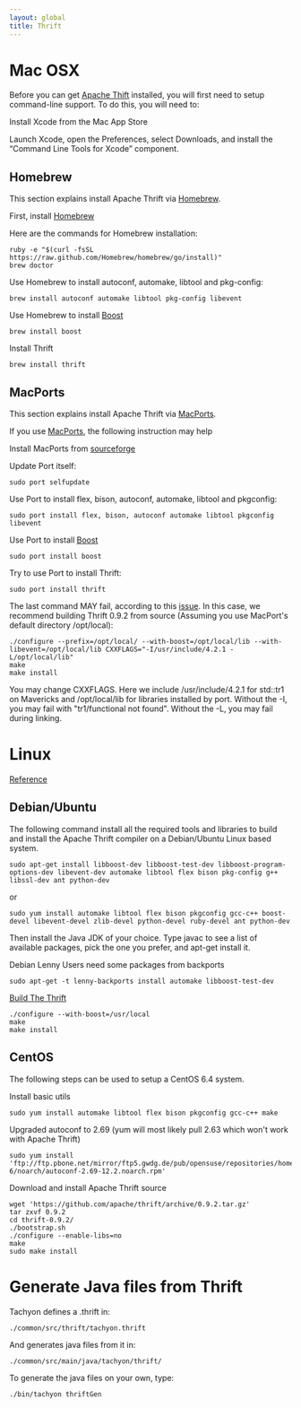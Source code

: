 ```yaml
---
layout: global
title: Thrift
---
```


# Mac OSX

Before you can get [Apache Thift](http://thrift.apache.org) installed, you will first need to setup
command-line support.  To do this, you will need to:

Install Xcode from the Mac App Store

Launch Xcode, open the Preferences, select Downloads, and install
    the “Command Line Tools for Xcode” component.

## Homebrew

This section explains install Apache Thrift via [Homebrew](http://brew.sh/).

First, install [Homebrew](http://brew.sh/)

Here are the commands for Homebrew installation:

    ruby -e "$(curl -fsSL https://raw.github.com/Homebrew/homebrew/go/install)"
    brew doctor

Use Homebrew to install autoconf, automake, libtool and pkg-config:

    brew install autoconf automake libtool pkg-config libevent

Use Homebrew to install [Boost](http://www.boost.org/)

    brew install boost

Install Thrift

    brew install thrift

## MacPorts

This section explains install Apache Thrift via [MacPorts](http://macports.org).

If you use [MacPorts](http://macports.org), the following instruction may help

Install MacPorts from [sourceforge](http://sourceforge.net/projects/macports/)

Update Port itself:

    sudo port selfupdate

Use Port to install flex, bison, autoconf, automake, libtool and pkgconfig:

    sudo port install flex, bison, autoconf automake libtool pkgconfig libevent

Use Port to install [Boost](http://www.boost.org/)

    sudo port install boost

Try to use Port to install Thrift:

    sudo port install thrift

The last command MAY fail, according to this [issue](https://trac.macports.org/ticket/41172). In
this case, we recommend building Thrift 0.9.2 from source (Assuming you use MacPort's default
directory /opt/local):

    ./configure --prefix=/opt/local/ --with-boost=/opt/local/lib --with-libevent=/opt/local/lib CXXFLAGS="-I/usr/include/4.2.1 -L/opt/local/lib"
    make
    make install

You may change CXXFLAGS. Here we include /usr/include/4.2.1 for std::tr1 on Mavericks and
/opt/local/lib for libraries installed by port. Without the -I, you may fail with "tr1/functional
not found". Without the -L, you may fail during linking.

# Linux

[Reference](http://thrift.apache.org/docs/install/)

## Debian/Ubuntu

The following command install all the required tools and libraries to
build and install the Apache Thrift compiler on a Debian/Ubuntu Linux
based system.

    sudo apt-get install libboost-dev libboost-test-dev libboost-program-options-dev libevent-dev automake libtool flex bison pkg-config g++ libssl-dev ant python-dev

or

    sudo yum install automake libtool flex bison pkgconfig gcc-c++ boost-devel libevent-devel zlib-devel python-devel ruby-devel ant python-dev

Then install the Java JDK of your choice. Type javac to see a list of
available packages, pick the one you prefer, and apt-get install it.

Debian Lenny Users need some packages from backports

    sudo apt-get -t lenny-backports install automake libboost-test-dev

[Build The Thrift](http://thrift.apache.org/docs/BuildingFromSource)

    ./configure --with-boost=/usr/local
    make
    make install

## CentOS

The following steps can be used to setup a CentOS 6.4 system.

Install basic utils

    sudo yum install automake libtool flex bison pkgconfig gcc-c++ make

Upgraded autoconf to 2.69 (yum will most likely pull 2.63 which won't work with Apache Thrift)

    sudo yum install 'ftp://ftp.pbone.net/mirror/ftp5.gwdg.de/pub/opensuse/repositories/home:/monkeyiq:/centos6updates/CentOS_CentOS-6/noarch/autoconf-2.69-12.2.noarch.rpm'

Download and install Apache Thrift source

    wget 'https://github.com/apache/thrift/archive/0.9.2.tar.gz'
    tar zxvf 0.9.2
    cd thrift-0.9.2/
    ./bootstrap.sh
    ./configure --enable-libs=no
    make
    sudo make install

# Generate Java files from Thrift

Tachyon defines a .thrift in:

    ./common/src/thrift/tachyon.thrift

And generates java files from it in:

    ./common/src/main/java/tachyon/thrift/

To generate the java files on your own, type:

    ./bin/tachyon thriftGen


